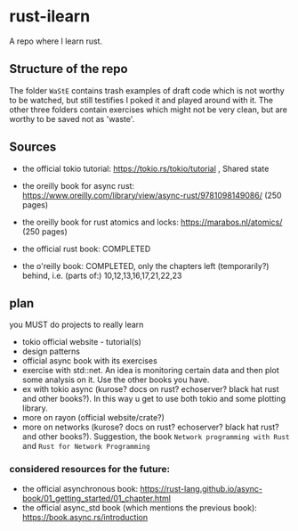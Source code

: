 # rust-ilearn
A repo where I learn rust.

## Structure of the repo

The folder `WaStE` contains trash examples of draft code which is not worthy to be watched, but still testifies I poked it and played around with it. The other three folders contain exercises which might not be very clean, but are worthy to be saved not as 'waste'.

## Sources

- the official tokio tutorial: https://tokio.rs/tokio/tutorial , Shared state

- the oreilly book for async rust: https://www.oreilly.com/library/view/async-rust/9781098149086/     (250 pages)
- the oreilly book for rust atomics and locks: https://marabos.nl/atomics/    (250 pages)

- the official rust book: COMPLETED
- the o'reilly book: COMPLETED, only the chapters left (temporarily?) behind, i.e. (parts of:) 10,12,13,16,17,21,22,23


## plan
you MUST do projects to really learn

- tokio official website - tutorial(s)
- design patterns
- official async book with its exercises
- exercise with std::net. An idea is monitoring certain data and then plot some analysis on it. Use the other books you have.
- ex with tokio async (kurose? docs on rust? echoserver? black hat rust and other books?). In this way u get to use both tokio and some plotting library.
- more on rayon (official website/crate?)
- more on networks (kurose? docs on rust? echoserver? black hat rust? and other books?). Suggestion, the book `Network programming with Rust` and `Rust for Network Programming`

### considered resources for the future:
- the official asynchronous book: https://rust-lang.github.io/async-book/01_getting_started/01_chapter.html
- the official async_std book (which mentions the previous book): https://book.async.rs/introduction
